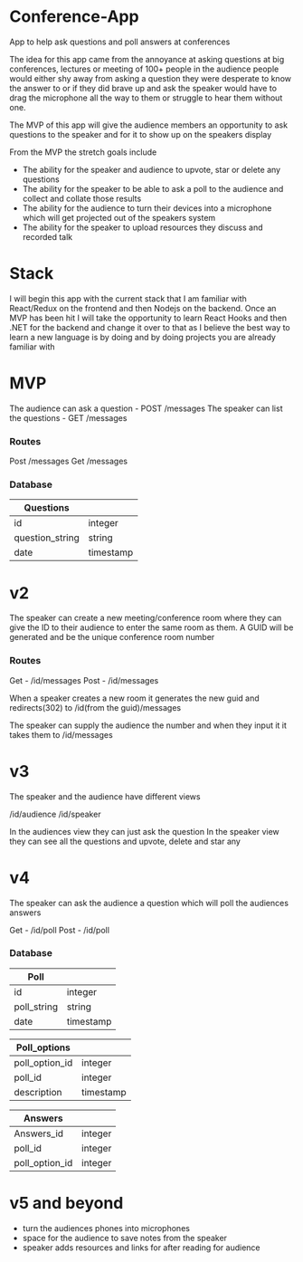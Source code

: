 # Conference-App
App to help ask questions and poll answers at conferences

The idea for this app came from the annoyance at asking questions at big conferences, lectures or meeting of 100+ people in the audience
people would either shy away from asking a question they were desperate to know the answer to or if they did brave up and ask the 
speaker would have to drag the microphone all the way to them or struggle to hear them without one. 

The MVP of this app will give the audience members an opportunity to ask questions to the speaker and for it to show up on the speakers 
display

From the MVP the stretch goals include
- The ability for the speaker and audience to upvote, star or delete any questions
- The ability for the speaker to be able to ask a poll to the audience and collect and collate those results
- The ability for the audience to turn their devices into a microphone which will get projected out of the speakers system 
- The ability for the speaker to upload resources they discuss and recorded talk

# Stack
I will begin this app with the current stack that I am familiar with React/Redux on the frontend and then Nodejs on the backend.
Once an MVP has been hit I will take the opportunity to learn React Hooks and then .NET for the backend and change it over to that as I believe the best 
way to learn a new language is by doing and by doing projects you are already familiar with

# MVP 

The audience can ask a question - POST /messages
The speaker can list the questions - GET /messages

### Routes
Post /messages
Get /messages

### Database 

|Questions| |
|------|------|
|id|integer|
|question_string|string|
|date|timestamp|

# v2 

The speaker can create a new meeting/conference room where they can give the ID to their audience to enter the same room as them. A GUID will be generated and be the unique conference room number

### Routes
Get - /id/messages
Post - /id/messages

When a speaker creates a new room it generates the new guid and redirects(302) to /id(from the guid)/messages

The speaker can supply the audience the number and when they input it it takes them to /id/messages

# v3

The speaker and the audience have different views

/id/audience
/id/speaker

In the audiences view they can just ask the question
In the speaker view they can see all the questions and upvote, delete and star any

# v4

The speaker can ask the audience a question which will poll the audiences answers

Get - /id/poll
Post - /id/poll

### Database 

| Poll  |  |
| ------------- | ------------- |
| id   | integer  |
| poll_string  | string  |
| date  | timestamp  |


|Poll_options| |
|--|--|
|poll_option_id|integer|
|poll_id|integer|
|description|timestamp|

|Answers| |
|--|--|
|Answers_id|integer|
|poll_id|integer|
|poll_option_id|integer|

# v5 and beyond
- turn the audiences phones into microphones
- space for the audience to save notes from the speaker
- speaker adds resources and links for after reading for audience




